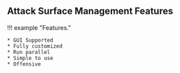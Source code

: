 ## **Attack Surface Management** Features


!!! example "Features."

    * GUI Supported
    * Fully customized
    * Run parallel
    * Simple to use
    * Offensive 
